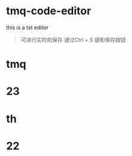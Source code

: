 # tmq-code-editor
this is a txt editor
>可进行实时的保存 通过Ctrl + S 键和保存按钮
<h1>tmq</h1>
        <h1>23</h1><h1>th</h1>
        <h1>22</h1>